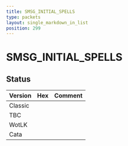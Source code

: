 ```yaml
---
title: SMSG_INITIAL_SPELLS
type: packets
layout: single_markdown_in_list
position: 299
---
```


# SMSG_INITIAL_SPELLS

## Status

Version | Hex | Comment
---------- | ---------- | ---------- 
Classic |  |  
TBC |  |  
WotLK |  |  
Cata |  |  
